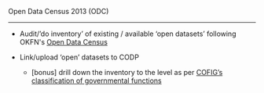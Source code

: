 Open Data Census 2013 (ODC)
_________________

+ Audit/’do inventory’ of existing / available ‘open datasets’ following OKFN's [Open Data Census](http://2013.census.okfn.org/contribute/)
+ Link/upload ‘open’ datasets to CODP
 
    + [bonus] drill down the inventory to the level as per [COFIG’s classification of governmental functions](http://unstats.un.org/unsd/cr/registry/regcst.asp?Cl=4)

